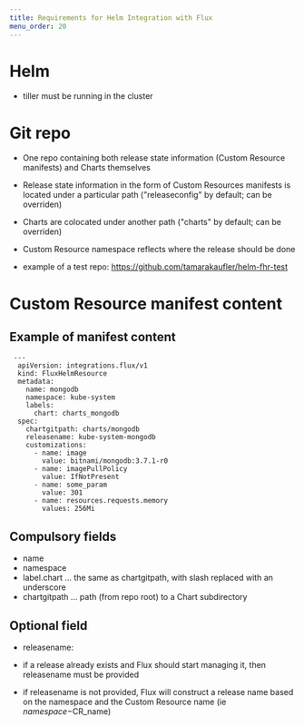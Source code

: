 ```yaml
---
title: Requirements for Helm Integration with Flux
menu_order: 20
---
```


# Helm

 - tiller must be running in the cluster

# Git repo

 - One repo containing both release state information (Custom Resource manifests) and Charts themselves

 - Release state information in the form of Custom Resources manifests is located under a particular path ("releaseconfig" by default; can be overriden)

 - Charts are colocated under another path ("charts" by default; can be overriden)

 - Custom Resource namespace reflects where the release should be done

 - example of a test repo: https://github.com/tamarakaufler/helm-fhr-test

# Custom Resource manifest content
## Example of manifest content

```
 ---
  apiVersion: integrations.flux/v1
  kind: FluxHelmResource
  metadata:
    name: mongodb
    namespace: kube-system
    labels:
      chart: charts_mongodb
  spec:
    chartgitpath: charts/mongodb
    releasename: kube-system-mongodb
    customizations:
      - name: image
        value: bitnami/mongodb:3.7.1-r0
      - name: imagePullPolicy
        value: IfNotPresent
      - name: some_param
        value: 301
      - name: resources.requests.memory
        values: 256Mi
```

## Compulsory fields

 - name
 - namespace
 - label.chart  ... the same as chartgitpath, with slash replaced with  an underscore
 - chartgitpath ... path (from repo root) to a Chart subdirectory


## Optional field

 - releasename:
 
  - if a release already exists and Flux should start managing it, then releasename must be provided
  - if releasename is not provided, Flux will construct a release name based on the namespace and the Custom Resource name (ie $namespace-$CR_name)
